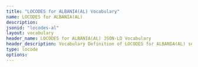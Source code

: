 ```yaml
---
title: "LOCODES for ALBANIA(AL) Vocabulary"
name: LOCODES for ALBANIA(AL) 
description: 
jsonid: "locodes-al"
layout: vocabulary
header_name: LOCODES for ALBANIA(AL) JSON-LD Vocabulary
header_description: Vocabulary Definition of LOCODES for ALBANIA(AL) semantics in HTML format. JSON-LD format is available at [locodes-al.jsonld](/vocabulary/locodes-al.jsonld)
type: locode
options:
---
```

